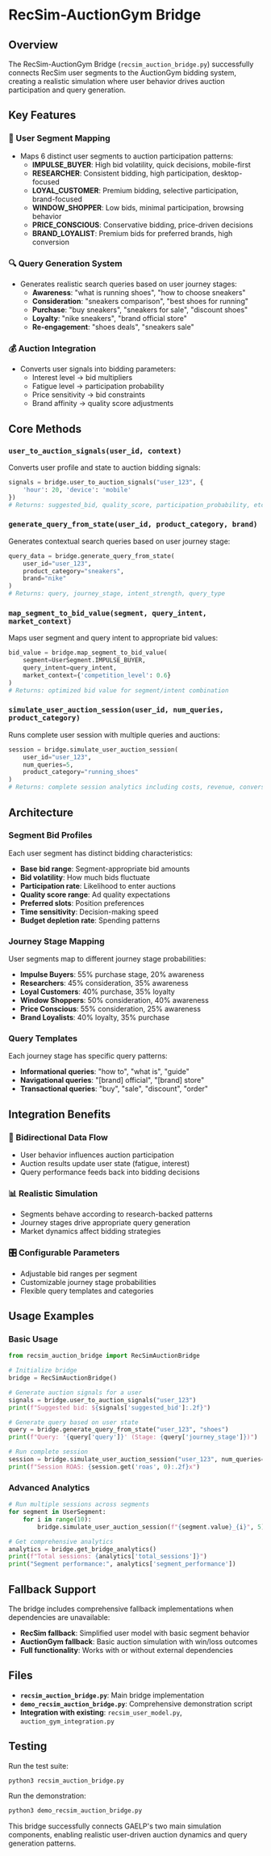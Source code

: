 # RecSim-AuctionGym Bridge

## Overview

The RecSim-AuctionGym Bridge (`recsim_auction_bridge.py`) successfully connects RecSim user segments to the AuctionGym bidding system, creating a realistic simulation where user behavior drives auction participation and query generation.

## Key Features

### 🎯 User Segment Mapping
- Maps 6 distinct user segments to auction participation patterns:
  - **IMPULSE_BUYER**: High bid volatility, quick decisions, mobile-first
  - **RESEARCHER**: Consistent bidding, high participation, desktop-focused
  - **LOYAL_CUSTOMER**: Premium bidding, selective participation, brand-focused
  - **WINDOW_SHOPPER**: Low bids, minimal participation, browsing behavior
  - **PRICE_CONSCIOUS**: Conservative bidding, price-driven decisions
  - **BRAND_LOYALIST**: Premium bids for preferred brands, high conversion

### 🔍 Query Generation System
- Generates realistic search queries based on user journey stages:
  - **Awareness**: "what is running shoes", "how to choose sneakers"
  - **Consideration**: "sneakers comparison", "best shoes for running"
  - **Purchase**: "buy sneakers", "sneakers for sale", "discount shoes"
  - **Loyalty**: "nike sneakers", "brand official store"
  - **Re-engagement**: "shoes deals", "sneakers sale"

### 💰 Auction Integration
- Converts user signals into bidding parameters:
  - Interest level → bid multipliers
  - Fatigue level → participation probability
  - Price sensitivity → bid constraints
  - Brand affinity → quality score adjustments

## Core Methods

### `user_to_auction_signals(user_id, context)`
Converts user profile and state to auction bidding signals:
```python
signals = bridge.user_to_auction_signals("user_123", {
    'hour': 20, 'device': 'mobile'
})
# Returns: suggested_bid, quality_score, participation_probability, etc.
```

### `generate_query_from_state(user_id, product_category, brand)`
Generates contextual search queries based on user journey stage:
```python
query_data = bridge.generate_query_from_state(
    user_id="user_123", 
    product_category="sneakers",
    brand="nike"
)
# Returns: query, journey_stage, intent_strength, query_type
```

### `map_segment_to_bid_value(segment, query_intent, market_context)`
Maps user segment and query intent to appropriate bid values:
```python
bid_value = bridge.map_segment_to_bid_value(
    segment=UserSegment.IMPULSE_BUYER,
    query_intent=query_intent,
    market_context={'competition_level': 0.6}
)
# Returns: optimized bid value for segment/intent combination
```

### `simulate_user_auction_session(user_id, num_queries, product_category)`
Runs complete user session with multiple queries and auctions:
```python
session = bridge.simulate_user_auction_session(
    user_id="user_123",
    num_queries=5,
    product_category="running_shoes"
)
# Returns: complete session analytics including costs, revenue, conversions
```

## Architecture

### Segment Bid Profiles
Each user segment has distinct bidding characteristics:
- **Base bid range**: Segment-appropriate bid amounts
- **Bid volatility**: How much bids fluctuate
- **Participation rate**: Likelihood to enter auctions
- **Quality score range**: Ad quality expectations
- **Preferred slots**: Position preferences
- **Time sensitivity**: Decision-making speed
- **Budget depletion rate**: Spending patterns

### Journey Stage Mapping
User segments map to different journey stage probabilities:
- **Impulse Buyers**: 55% purchase stage, 20% awareness
- **Researchers**: 45% consideration, 35% awareness
- **Loyal Customers**: 40% purchase, 35% loyalty
- **Window Shoppers**: 50% consideration, 40% awareness
- **Price Conscious**: 55% consideration, 25% awareness
- **Brand Loyalists**: 40% loyalty, 35% purchase

### Query Templates
Each journey stage has specific query patterns:
- **Informational queries**: "how to", "what is", "guide"
- **Navigational queries**: "[brand] official", "[brand] store"
- **Transactional queries**: "buy", "sale", "discount", "order"

## Integration Benefits

### 🔄 Bidirectional Data Flow
- User behavior influences auction participation
- Auction results update user state (fatigue, interest)
- Query performance feeds back into bidding decisions

### 📊 Realistic Simulation
- Segments behave according to research-backed patterns
- Journey stages drive appropriate query generation
- Market dynamics affect bidding strategies

### 🎛️ Configurable Parameters
- Adjustable bid ranges per segment
- Customizable journey stage probabilities
- Flexible query templates and categories

## Usage Examples

### Basic Usage
```python
from recsim_auction_bridge import RecSimAuctionBridge

# Initialize bridge
bridge = RecSimAuctionBridge()

# Generate auction signals for a user
signals = bridge.user_to_auction_signals("user_123")
print(f"Suggested bid: ${signals['suggested_bid']:.2f}")

# Generate query based on user state
query = bridge.generate_query_from_state("user_123", "shoes")
print(f"Query: '{query['query']}' (Stage: {query['journey_stage']})")

# Run complete session
session = bridge.simulate_user_auction_session("user_123", num_queries=3)
print(f"Session ROAS: {session.get('roas', 0):.2f}x")
```

### Advanced Analytics
```python
# Run multiple sessions across segments
for segment in UserSegment:
    for i in range(10):
        bridge.simulate_user_auction_session(f"{segment.value}_{i}", 5)

# Get comprehensive analytics
analytics = bridge.get_bridge_analytics()
print(f"Total sessions: {analytics['total_sessions']}")
print("Segment performance:", analytics['segment_performance'])
```

## Fallback Support

The bridge includes comprehensive fallback implementations when dependencies are unavailable:
- **RecSim fallback**: Simplified user model with basic segment behavior
- **AuctionGym fallback**: Basic auction simulation with win/loss outcomes
- **Full functionality**: Works with or without external dependencies

## Files

- **`recsim_auction_bridge.py`**: Main bridge implementation
- **`demo_recsim_auction_bridge.py`**: Comprehensive demonstration script
- **Integration with existing**: `recsim_user_model.py`, `auction_gym_integration.py`

## Testing

Run the test suite:
```bash
python3 recsim_auction_bridge.py
```

Run the demonstration:
```bash
python3 demo_recsim_auction_bridge.py
```

This bridge successfully connects GAELP's two main simulation components, enabling realistic user-driven auction dynamics and query generation patterns.